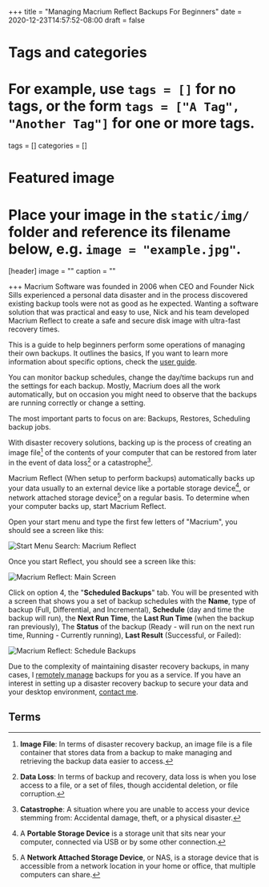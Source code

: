 +++
title = "Managing Macrium Reflect Backups For Beginners"
date = 2020-12-23T14:57:52-08:00
draft = false

# Tags and categories
# For example, use `tags = []` for no tags, or the form `tags = ["A Tag", "Another Tag"]` for one or more tags.
tags = []
categories = []

# Featured image
# Place your image in the `static/img/` folder and reference its filename below, e.g. `image = "example.jpg"`.
[header]
image = ""
caption = ""

+++
Macrium Software was founded in 2006 when CEO and Founder Nick Sills experienced a personal data disaster and in the process discovered existing backup tools were not as good as he expected. Wanting a software solution that was practical and easy to use, Nick and his team developed Macrium Reflect to create a safe and secure disk image with ultra-fast recovery times. 

This is a guide to help beginners perform some operations of managing their own backups. It outlines the basics, If you want to learn more information about specific options, check the [user guide](https://knowledgebase.macrium.com/). 

You can monitor backup schedules, change the day/time backups run and the settings for each backup. Mostly, Macrium does all the work automatically, but on occasion you might need to observe that the backups are running correctly or change a setting.

The most important parts to focus on are: Backups, Restores, Scheduling backup jobs.

With disaster recovery solutions, backing up is the process of creating an image file[^image-file] of the contents of your computer that can be restored from later in the event of data loss[^data-loss] or a catastrophe[^disaster-recovery-catastrophe].

Macrium Reflect (When setup to perform backups) automatically backs up your data usually to an external device like a portable storage device[^portable-storage-device], or network attached storage device[^network-attached-storage-device] on a regular basis. To determine when your computer backs up, start Macrium Reflect.

Open your start menu and type the first few letters of "Macrium", you should see a screen like this:

![Start Menu Search: Macrium Reflect](/img/guides/MacriumReflect/start-search-menu-macrium-reflect.png)

Once you start Reflect, you should see a screen like this:

![Macrium Reflect: Main Screen](/img/guides/MacriumReflect/macrium-reflect-main-interface-outline.png)

Click on option 4, the "**Scheduled Backups**" tab. You will be presented with a screen that shows you a set of backup schedules with the **Name**, type of backup (Full, Differential, and Incremental), **Schedule** (day and time the backup will run), the **Next Run Time**, the **Last Run Time** (when the backup ran previously), The **Status** of the backup (Ready - will run on the next run time, Running - Currently running), **Last Result** (Successful, or Failed):

![Macrium Reflect: Schedule Backups](/img/guides/MacriumReflect/macrium-reflect-scheduled-backups-menu.png)

Due to the complexity of maintaining disaster recovery backups, in many cases, I [remotely manage](/system-management) backups for you as a service. If you have an interest in setting up a disaster recovery backup to secure your data and your desktop environment, [contact me](/#contact).

## Terms

[^image-file]: **Image File**: In terms of disaster recovery backup, an image file is a file container that stores data from a backup to make managing and retrieving the backup data easier to access.
[^data-loss]: **Data Loss**: In terms of backup and recovery, data loss is when you lose access to a file, or a set of files, though accidental deletion, or file corruption.
[^disaster-recovery-catastrophe]: **Catastrophe**: A situation where you are unable to access your device stemming from: Accidental damage, theft, or a physical disaster.
[^portable-storage-device]: A **Portable Storage Device** is a storage unit that sits near your computer, connected via USB or by some other connection.
[^network-attached-storage-device]: A **Network Attached Storage Device**, or NAS, is a storage device that is accessible from a network location in your home or office, that multiple computers can share.
